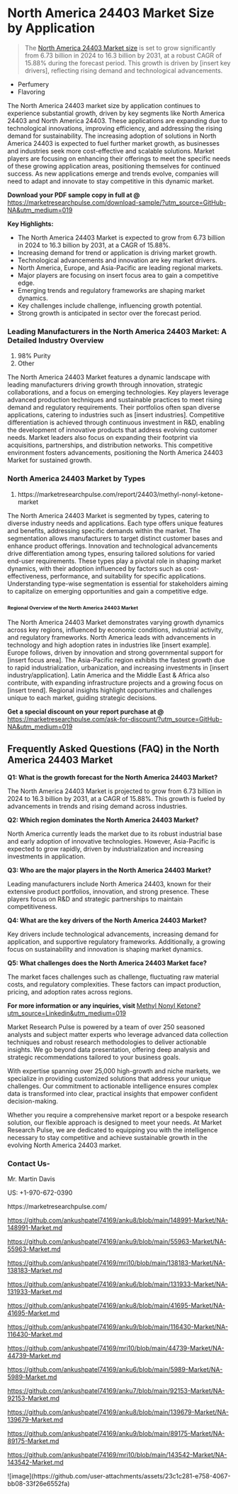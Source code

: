 <h1>North America 24403 Market&nbsp;Size by Application</h1><blockquote><p>The <a href="https://marketresearchpulse.com/download-sample/?utm_source=GitHub-NA&amp;utm_medium=019">North America 24403 Market size</a> is set to grow significantly from 6.73 billion in 2024 to 16.3 billion by 2031, at a robust CAGR of 15.88% during the forecast period. This growth is driven by [insert key drivers], reflecting rising demand and technological advancements.</p></blockquote><ul><li>Perfumery<li> Flavoring</li></ul><p>The North America 24403 market size by application continues to experience substantial growth, driven by key segments like North America 24403 and North America 24403. These applications are expanding due to technological innovations, improving efficiency, and addressing the rising demand for sustainability. The increasing adoption of solutions in North America 24403 is expected to fuel further market growth, as businesses and industries seek more cost-effective and scalable solutions. Market players are focusing on enhancing their offerings to meet the specific needs of these growing application areas, positioning themselves for continued success. As new applications emerge and trends evolve, companies will need to adapt and innovate to stay competitive in this dynamic market.</p><p><strong>Download your PDF sample copy in full at @ </strong><a href="https://marketresearchpulse.com/download-sample/?utm_source=GitHub-NA&amp;utm_medium=019">https://marketresearchpulse.com/download-sample/?utm_source=GitHub-NA&amp;utm_medium=019</a></p><p><strong>Key Highlights: </strong></p><ul><li>The North America 24403 Market is expected to grow from 6.73 billion in 2024 to 16.3 billion by 2031, at a CAGR of 15.88%.</li><li>Increasing demand for trend or application is driving market growth.</li><li>Technological advancements and innovation are key market drivers.</li><li>North America, Europe, and Asia-Pacific are leading regional markets.</li><li>Major players are focusing on insert focus area to gain a competitive edge.</li><li>Emerging trends and regulatory frameworks are shaping market dynamics.</li><li>Key challenges include challenge, influencing growth potential.</li><li>Strong growth is anticipated in sector over the forecast period.</li></ul><h3>Leading Manufacturers in the North America 24403 Market: A Detailed Industry Overview</h3><ol><li>98% Purity<li> Other</li></ol><div class="flex max-w-full flex-col flex-grow"><div class="min-h-8 text-message flex w-full flex-col items-end gap-2 whitespace-normal break-words [.text-message+&amp;]:mt-5" dir="auto" data-message-author-role="assistant" data-message-id="fd8432e4-4910-450d-b182-61b7bfb0a01f" data-message-model-slug="gpt-4o"><div class="flex w-full flex-col gap-1 empty:hidden first:pt-[3px]"><div class="markdown prose w-full break-words dark:prose-invert light"><p>The North America 24403 Market features a dynamic landscape with leading manufacturers driving growth through innovation, strategic collaborations, and a focus on emerging technologies. Key players leverage advanced production techniques and sustainable practices to meet rising demand and regulatory requirements. Their portfolios often span diverse applications, catering to industries such as [insert industries]. Competitive differentiation is achieved through continuous investment in R&amp;D, enabling the development of innovative products that address evolving customer needs. Market leaders also focus on expanding their footprint via acquisitions, partnerships, and distribution networks. This competitive environment fosters advancements, positioning the North America 24403 Market for sustained growth.</p></div></div></div></div><h3>North America 24403 Market by Types</h3><ol><li>https://marketresearchpulse.com/report/24403/methyl-nonyl-ketone-market</li></ol><div class="flex max-w-full flex-col flex-grow"><div class="min-h-8 text-message flex w-full flex-col items-end gap-2 whitespace-normal break-words [.text-message+&amp;]:mt-5" dir="auto" data-message-author-role="assistant" data-message-id="084470be-0bb7-4664-bddf-5156b4f41249" data-message-model-slug="gpt-4o-mini"><div class="flex w-full flex-col gap-1 empty:hidden first:pt-[3px]"><div class="markdown prose w-full break-words dark:prose-invert light"><p>The North America 24403 Market is segmented by types, catering to diverse industry needs and applications. Each type offers unique features and benefits, addressing specific demands within the market. The segmentation allows manufacturers to target distinct customer bases and enhance product offerings. Innovation and technological advancements drive differentiation among types, ensuring tailored solutions for varied end-user requirements. These types play a pivotal role in shaping market dynamics, with their adoption influenced by factors such as cost-effectiveness, performance, and suitability for specific applications. Understanding type-wise segmentation is essential for stakeholders aiming to capitalize on emerging opportunities and gain a competitive edge.</p></div></div></div></div><h3><span style="font-size: 11px;">Regional Overview of the North America 24403 Market</span></h3><div class="flex max-w-full flex-col flex-grow"><div class="min-h-8 text-message flex w-full flex-col items-end gap-2 whitespace-normal break-words [.text-message+&amp;]:mt-5" dir="auto" data-message-author-role="assistant" data-message-id="e9038762-ce64-4e30-91c9-9bd413514231" data-message-model-slug="gpt-4o-mini"><div class="flex w-full flex-col gap-1 empty:hidden first:pt-[3px]"><div class="markdown prose w-full break-words dark:prose-invert light"><p>The North America 24403 Market demonstrates varying growth dynamics across key regions, influenced by economic conditions, industrial activity, and regulatory frameworks. North America leads with advancements in technology and high adoption rates in industries like [insert example]. Europe follows, driven by innovation and strong governmental support for [insert focus area]. The Asia-Pacific region exhibits the fastest growth due to rapid industrialization, urbanization, and increasing investments in [insert industry/application]. Latin America and the Middle East &amp; Africa also contribute, with expanding infrastructure projects and a growing focus on [insert trend]. Regional insights highlight opportunities and challenges unique to each market, guiding strategic decisions.</p></div></div></div></div><p><strong>Get a special discount on your report purchase at @ </strong><a href="https://marketresearchpulse.com/ask-for-discount/?utm_source=GitHub-NA&amp;utm_medium=019">https://marketresearchpulse.com/ask-for-discount/?utm_source=GitHub-NA&amp;utm_medium=019</a></p><h2>Frequently Asked Questions (FAQ) in the North America 24403 Market</h2><p><strong>Q1: What is the growth forecast for the North America 24403 Market?</strong></p><p>The North America 24403 Market is projected to grow from 6.73 billion in 2024 to 16.3 billion by 2031, at a CAGR of 15.88%. This growth is fueled by advancements in trends and rising demand across industries.</p><p><strong>Q2: Which region dominates the North America 24403 Market?</strong></p><p>North America currently leads the market due to its robust industrial base and early adoption of innovative technologies. However, Asia-Pacific is expected to grow rapidly, driven by industrialization and increasing investments in application.</p><p><strong>Q3: Who are the major players in the North America 24403 Market?</strong></p><p>Leading manufacturers include North America 24403, known for their extensive product portfolios, innovation, and strong presence. These players focus on R&amp;D and strategic partnerships to maintain competitiveness.</p><p><strong>Q4: What are the key drivers of the North America 24403 Market?</strong></p><p>Key drivers include technological advancements, increasing demand for application, and supportive regulatory frameworks. Additionally, a growing focus on sustainability and innovation is shaping market dynamics.</p><p><strong>Q5: What challenges does the North America 24403 Market face?</strong></p><p>The market faces challenges such as challenge, fluctuating raw material costs, and regulatory complexities. These factors can impact production, pricing, and adoption rates across regions.</p><p><strong>For more information or any inquiries, visit&nbsp;</strong><a href="Methyl Nonyl Ketone?utm_source=Linkedin&utm_medium=019">Methyl Nonyl Ketone?utm_source=Linkedin&utm_medium=019</a></p><p>Market Research Pulse is powered by a team of over 250 seasoned analysts and subject matter experts who leverage advanced data collection techniques and robust research methodologies to deliver actionable insights. We go beyond data presentation, offering deep analysis and strategic recommendations tailored to your business goals.</p><p>With expertise spanning over 25,000 high-growth and niche markets, we specialize in providing customized solutions that address your unique challenges. Our commitment to actionable intelligence ensures complex data is transformed into clear, practical insights that empower confident decision-making.</p><p>Whether you require a comprehensive market report or a bespoke research solution, our flexible approach is designed to meet your needs. At Market Research Pulse, we are dedicated to equipping you with the intelligence necessary to stay competitive and achieve sustainable growth in the evolving North America 24403 market.</p><h3><strong>Contact Us-</strong></h3><p>Mr. Martin Davis</p><p>US: +1-970-672-0390</p><p>https://marketresearchpulse.com/</p><p><a href="https://github.com/ankushpatel74169/anku8/blob/main/148991-Market/NA-148991-Market.md">https://github.com/ankushpatel74169/anku8/blob/main/148991-Market/NA-148991-Market.md</a></p><p><a href="https://github.com/ankushpatel74169/anku9/blob/main/55963-Market/NA-55963-Market.md">https://github.com/ankushpatel74169/anku9/blob/main/55963-Market/NA-55963-Market.md</a></p><p><a href="https://github.com/ankushpatel74169/mri10/blob/main/138183-Market/NA-138183-Market.md">https://github.com/ankushpatel74169/mri10/blob/main/138183-Market/NA-138183-Market.md</a></p><p><a href="https://github.com/ankushpatel74169/anku6/blob/main/131933-Market/NA-131933-Market.md">https://github.com/ankushpatel74169/anku6/blob/main/131933-Market/NA-131933-Market.md</a></p><p><a href="https://github.com/ankushpatel74169/anku8/blob/main/41695-Market/NA-41695-Market.md">https://github.com/ankushpatel74169/anku8/blob/main/41695-Market/NA-41695-Market.md</a></p><p><a href="https://github.com/ankushpatel74169/anku9/blob/main/116430-Market/NA-116430-Market.md">https://github.com/ankushpatel74169/anku9/blob/main/116430-Market/NA-116430-Market.md</a></p><p><a href="https://github.com/ankushpatel74169/mri10/blob/main/44739-Market/NA-44739-Market.md">https://github.com/ankushpatel74169/mri10/blob/main/44739-Market/NA-44739-Market.md</a></p><p><a href="https://github.com/ankushpatel74169/anku6/blob/main/5989-Market/NA-5989-Market.md">https://github.com/ankushpatel74169/anku6/blob/main/5989-Market/NA-5989-Market.md</a></p><p><a href="https://github.com/ankushpatel74169/anku7/blob/main/92153-Market/NA-92153-Market.md">https://github.com/ankushpatel74169/anku7/blob/main/92153-Market/NA-92153-Market.md</a></p><p><a href="https://github.com/ankushpatel74169/anku8/blob/main/139679-Market/NA-139679-Market.md">https://github.com/ankushpatel74169/anku8/blob/main/139679-Market/NA-139679-Market.md</a></p><p><a href="https://github.com/ankushpatel74169/anku9/blob/main/89175-Market/NA-89175-Market.md">https://github.com/ankushpatel74169/anku9/blob/main/89175-Market/NA-89175-Market.md</a></p><p><a href="https://github.com/ankushpatel74169/mri10/blob/main/143542-Market/NA-143542-Market.md">https://github.com/ankushpatel74169/mri10/blob/main/143542-Market/NA-143542-Market.md</a></p>
![image](https://github.com/user-attachments/assets/23c1c281-e758-4067-bb08-33f26e6552fa)
